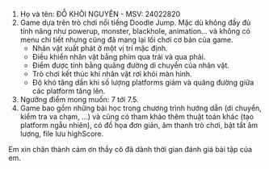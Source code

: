 1) Họ và tên: ĐỖ KHÔI NGUYÊN - MSV: 24022820
2) Game dựa trên trò chơi nổi tiếng Doodle Jump. Mặc dù không đầy đủ tính năng như powerup, monster, blackhole, animation... và không có menu chi tiết nhưng cũng đã mang lại lối chơi cơ bản của game.
   - Nhân vật xuất phát ở một vị trí mặc định.
   - Điều khiển nhân vật bằng phím qua trái và qua phải.
   - Điểm được tính bằng quãng đường di chuyển của nhân vật.
   - Trò chơi kết thúc khi nhân vật rơi khỏi màn hình.
   - Độ khó tăng dần khi số lượng platforms giảm và quãng đường giữa các platform tăng lên.
4) Ngưỡng điểm mong muốn: 7 tới 7.5.
5) Game bao gồm những bài học trong chương trình hướng dẫn (di chuyển, kiểm tra va chạm, ...) và cũng có tham khảo thêm thuật toán khác (tạo platform ngẫu nhiên), có đồ họa đơn giản, âm thanh trò chơi, bật tắt âm lượng, file lưu highScore.
   
Em xin chân thành cảm ơn thầy cô đã dành thời gian đánh giá bài tập của em.
